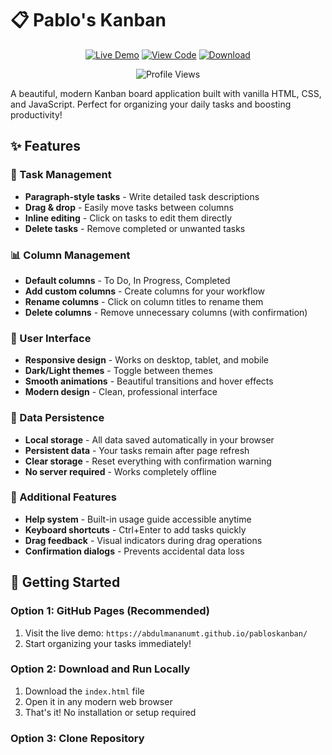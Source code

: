 # 📋 Pablo's Kanban

<div align="center">
  
[![Live Demo](https://img.shields.io/badge/🌐-Live%20Demo-green?style=for-the-badge)](https://abdulmananumt.github.io/pabloskanban/)
[![View Code](https://img.shields.io/badge/💻-View%20Code-blue?style=for-the-badge&logo=github)](https://github.com/abdulmananumt/pabloskanban)
[![Download](https://img.shields.io/badge/⬇️-Download-orange?style=for-the-badge)](https://github.com/abdulmananumt/pabloskanban/archive/refs/heads/main.zip)

![Profile Views](https://komarev.com/ghpvc/?username=abdulmananumt&repo=pabloskanban&color=brightgreen&style=flat-square&label=Repository+Views)

</div>

A beautiful, modern Kanban board application built with vanilla HTML, CSS, and JavaScript. Perfect for organizing your daily tasks and boosting productivity!

## ✨ Features

### 🎯 Task Management
- **Paragraph-style tasks** - Write detailed task descriptions
- **Drag & drop** - Easily move tasks between columns
- **Inline editing** - Click on tasks to edit them directly
- **Delete tasks** - Remove completed or unwanted tasks

### 📊 Column Management
- **Default columns** - To Do, In Progress, Completed
- **Add custom columns** - Create columns for your workflow
- **Rename columns** - Click on column titles to rename them
- **Delete columns** - Remove unnecessary columns (with confirmation)

### 🎨 User Interface
- **Responsive design** - Works on desktop, tablet, and mobile
- **Dark/Light themes** - Toggle between themes
- **Smooth animations** - Beautiful transitions and hover effects
- **Modern design** - Clean, professional interface

### 💾 Data Persistence
- **Local storage** - All data saved automatically in your browser
- **Persistent data** - Your tasks remain after page refresh
- **Clear storage** - Reset everything with confirmation warning
- **No server required** - Works completely offline

### 🚀 Additional Features
- **Help system** - Built-in usage guide accessible anytime
- **Keyboard shortcuts** - Ctrl+Enter to add tasks quickly
- **Drag feedback** - Visual indicators during drag operations
- **Confirmation dialogs** - Prevents accidental data loss

## 🚀 Getting Started

### Option 1: GitHub Pages (Recommended)
1. Visit the live demo: `https://abdulmananumt.github.io/pabloskanban/`
2. Start organizing your tasks immediately!

### Option 2: Download and Run Locally
1. Download the `index.html` file
2. Open it in any modern web browser
3. That's it! No installation or setup required

### Option 3: Clone Repository
```bash
